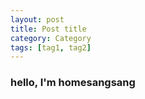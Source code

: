 ```yaml
--- 
layout: post 
title: Post title 
category: Category 
tags: [tag1, tag2] 
--- 
```

### hello, I'm homesangsang 
